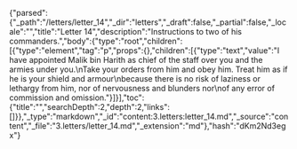 {"parsed":{"_path":"/letters/letter_14","_dir":"letters","_draft":false,"_partial":false,"_locale":"","title":"Letter 14","description":"Instructions to two of his commanders.","body":{"type":"root","children":[{"type":"element","tag":"p","props":{},"children":[{"type":"text","value":"I have appointed Malik bin Harith as chief of the staff over you and the armies under you.\nTake your orders from him and obey him. Treat him as if he is your shield and armour\nbecause there is no risk of laziness or lethargy from him, nor of nervousness and blunders nor\nof any error of commission and omission."}]}],"toc":{"title":"","searchDepth":2,"depth":2,"links":[]}},"_type":"markdown","_id":"content:3.letters:letter_14.md","_source":"content","_file":"3.letters/letter_14.md","_extension":"md"},"hash":"dKm2Nd3egx"}